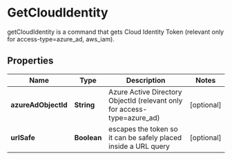 

# GetCloudIdentity

getCloudIdentity is a command that gets Cloud Identity Token (relevant only for access-type=azure_ad, aws_iam).
## Properties

Name | Type | Description | Notes
------------ | ------------- | ------------- | -------------
**azureAdObjectId** | **String** | Azure Active Directory ObjectId (relevant only for access-type&#x3D;azure_ad) |  [optional]
**urlSafe** | **Boolean** | escapes the token so it can be safely placed inside a URL query |  [optional]



